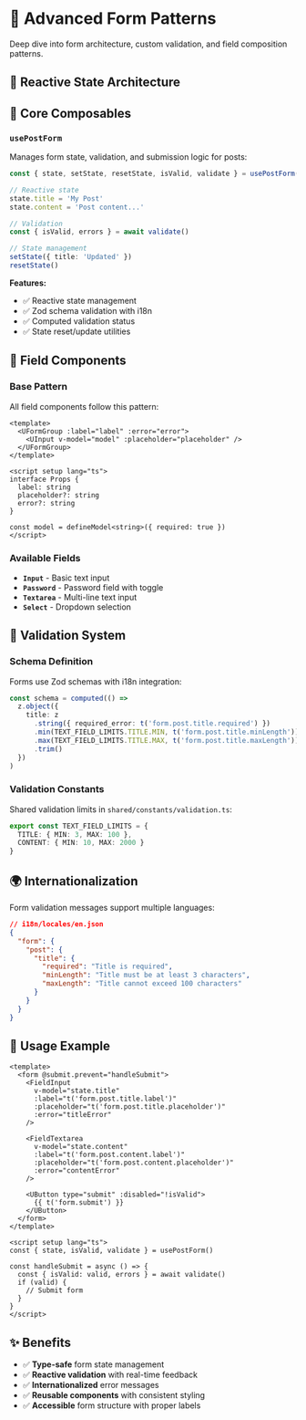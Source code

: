 # 📝 Advanced Form Patterns

Deep dive into form architecture, custom validation, and field composition patterns.

## 🧠 Reactive State Architecture

## 🔧 Core Composables

### `usePostForm`

Manages form state, validation, and submission logic for posts:

```typescript
const { state, setState, resetState, isValid, validate } = usePostForm()

// Reactive state
state.title = 'My Post'
state.content = 'Post content...'

// Validation
const { isValid, errors } = await validate()

// State management
setState({ title: 'Updated' })
resetState()
```

**Features:**

- ✅ Reactive state management
- ✅ Zod schema validation with i18n
- ✅ Computed validation status
- ✅ State reset/update utilities

## 🎨 Field Components

### Base Pattern

All field components follow this pattern:

```vue
<template>
  <UFormGroup :label="label" :error="error">
    <UInput v-model="model" :placeholder="placeholder" />
  </UFormGroup>
</template>

<script setup lang="ts">
interface Props {
  label: string
  placeholder?: string
  error?: string
}

const model = defineModel<string>({ required: true })
</script>
```

### Available Fields

- **`Input`** - Basic text input
- **`Password`** - Password field with toggle
- **`Textarea`** - Multi-line text input
- **`Select`** - Dropdown selection

## 📏 Validation System

### Schema Definition

Forms use Zod schemas with i18n integration:

```typescript
const schema = computed(() =>
  z.object({
    title: z
      .string({ required_error: t('form.post.title.required') })
      .min(TEXT_FIELD_LIMITS.TITLE.MIN, t('form.post.title.minLength'))
      .max(TEXT_FIELD_LIMITS.TITLE.MAX, t('form.post.title.maxLength'))
      .trim()
  })
)
```

### Validation Constants

Shared validation limits in `shared/constants/validation.ts`:

```typescript
export const TEXT_FIELD_LIMITS = {
  TITLE: { MIN: 3, MAX: 100 },
  CONTENT: { MIN: 10, MAX: 2000 }
}
```

## 🌍 Internationalization

Form validation messages support multiple languages:

```json
// i18n/locales/en.json
{
  "form": {
    "post": {
      "title": {
        "required": "Title is required",
        "minLength": "Title must be at least 3 characters",
        "maxLength": "Title cannot exceed 100 characters"
      }
    }
  }
}
```

## 🚀 Usage Example

```vue
<template>
  <form @submit.prevent="handleSubmit">
    <FieldInput
      v-model="state.title"
      :label="t('form.post.title.label')"
      :placeholder="t('form.post.title.placeholder')"
      :error="titleError"
    />

    <FieldTextarea
      v-model="state.content"
      :label="t('form.post.content.label')"
      :placeholder="t('form.post.content.placeholder')"
      :error="contentError"
    />

    <UButton type="submit" :disabled="!isValid">
      {{ t('form.submit') }}
    </UButton>
  </form>
</template>

<script setup lang="ts">
const { state, isValid, validate } = usePostForm()

const handleSubmit = async () => {
  const { isValid: valid, errors } = await validate()
  if (valid) {
    // Submit form
  }
}
</script>
```

## ✨ Benefits

- ✅ **Type-safe** form state management
- ✅ **Reactive validation** with real-time feedback
- ✅ **Internationalized** error messages
- ✅ **Reusable components** with consistent styling
- ✅ **Accessible** form structure with proper labels

